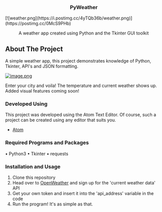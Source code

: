 <br />
  <p align="center">
  <a href="https://github.com/AbhiByte/PyWeather">
    <![lol.png](https://i.postimg.cc/RFqbXmfh/lol.png)](https://postimg.cc/gXFD2fgb)>
  </a>
  <h3 align="center">PyWeather</h3>
    [![weather.png](https://i.postimg.cc/4yTQb36b/weather.png)](https://postimg.cc/0McS9PHb)
  <p align="center">
    A weather app created using Python and the Tkinter GUI toolkit
  </p>
</p>

<!-- ABOUT THE PROJECT -->
## About The Project

A simple weather app, this project demonstrates knowledge of Python, Tkinter, API's and JSON formatting. 

[![image.png](https://i.postimg.cc/9MjfkMRK/image.png)](https://postimg.cc/mc8RzTSy)

Enter your city and voila! The temperature and current weather shows up. Added visual features coming soon!

### Developed Using
This project was developed using the Atom Text Editor. Of course, such a project can be created using any editor that suits you.
* [Atom](https://atom.io/)

### Required Programs and Packages
• Python3
• Tkinter
• requests
### Installation and Usage
1. Clone this repository
2. Head over to [OpenWeather](https://openweathermap.org/api) and sign up for the 'current weather data' API
3. Get your own token and insert it into the 'api_address' variable in the code
4. Run the program! It's as simple as that.
